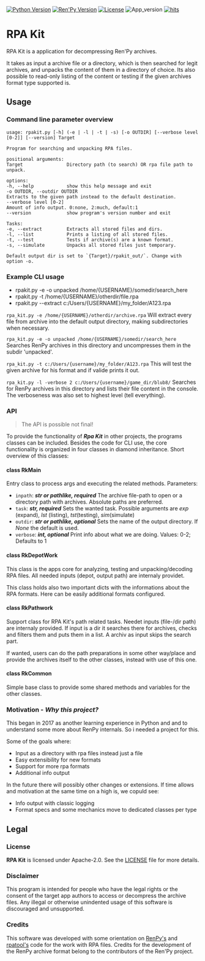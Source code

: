 [![Python Version][b_py]][l_py] [![Ren'Py Version][renpy]][l_renpy] [![License][b_licence]][l_licence] ![App_version][b_app_version] [![hits][b_hits]][l_hits]

<!--  [![Latest Version][b_release]][l_releases] ![check][b_check_master]  -->
<!-- Badge links -->
[b_py]: https://img.shields.io/badge/3.9%2B-3776AB?style=flat-square&logo=python&logoColor=fff&label=Python%20Version&labelColor=3776AB&color=gold
[l_py]: https://python.org
[renpy]: https://img.shields.io/badge/Ren'Py-ac6464?logo=renpy&logoColor=fff&style=flat-square
[l_renpy]: https://renpy.org

[b_licence]: https://img.shields.io/github/license/madeddy/RpaKit?label=License&style=flat-square
[l_licence]: LICENSE

[b_app_version]: https://img.shields.io/badge/RpaKit_0.46.0_alpha-development-orange.svg?style=flat-square

[b_release]: https://img.shields.io/github/v/release/madeddy/RpaKit?style=flat-square
[l_releases]: https://github.com/madeddy/RpaKit/releases
[b_check_master]: https://img.shields.io/github/actions/workflow/status/madeddy/RpaKit/python-app.yaml?branch=master&style=flat-square&logo=github&label=Tests:%20master

[b_hits]: https://hits.sh/github.com/madeddy/RpaKit.svg?style=flat-square&label=Access%20Count&color=lightgrey
[l_hits]: https://hits.sh/github.com/madeddy/RpaKit

# RPA Kit
RPA Kit is a application for decompressing Ren'Py archives.

It takes as input a archive file or a directory, which is then searched for legit archives,
and unpacks the content of them in a directory of choice. Its also possible to read-only
listing of the content or testing if the given archives format type supported is.

## Usage
### Command line parameter overview
```
usage: rpakit.py [-h] (-e | -l | -t | -s) [-o OUTDIR] [--verbose level [0-2]] [--version] Target

Program for searching and unpacking RPA files.

positional arguments:
Target                Directory path (to search) OR rpa file path to unpack.

options:
-h, --help            show this help message and exit
-o OUTDIR, --outdir OUTDIR
Extracts to the given path instead to the default destination.
--verbose level [0-2]
Amount of info output. 0:none, 2:much, default:1
--version             show program's version number and exit

Tasks:
-e, --extract         Extracts all stored files and dirs.
-l, --list            Prints a listing of all stored files.
-t, --test            Tests if archive(s) are a known format.
-s, --simulate        Unpacks all stored files just temporary.

Default output dir is set to `{Target}/rpakit_out/`. Change with option -o.
```

### Example CLI usage
- rpakit.py -e -o unpacked /home/{USERNAME}/somedir/search_here
- rpakit.py -t /home/{USERNAME}/otherdir/file.rpa
- rpakit.py --extract c:/Users/{USERNAME}/my_folder/A123.rpa

`rpa_kit.py -e /home/{USERNAME}/otherdir/archive.rpa`
Will extract every file from archive into the default output directory, making
subdirectories when necessary.

`rpa_kit.py -e -o unpacked /home/{USERNAME}/somedir/search_here`
Searches RenPy archives in this directory and uncompresses them in the subdir
'unpacked'.

`rpa_kit.py -t c:/Users/{username}/my_folder/A123.rpa`
This will test the given archive for his format and if valide prints it out.

`rpa_kit.py -l -verbose 2 c:/Users/{username}/game_dir/blub8/`
Searches for RenPy archives in this directory and lists their file content in the
console. The verboseness was also set to highest level (tell everything).


### API
>The API is possible not final!

To provide the functionality of _**Rpa Kit**_ in other projects, the programs classes can be
included. Besides the code for CLI use, the core functionality is organized in four classes in
diamond inheritance.
Short overview of this classes:

#### class RkMain
Entry class to process args and executing the related methods. Parameters:
* `inpath`: _**str or pathlike, required**_
    The archive file-path to open or a directory path with archives.
    Absolute paths are preferred.
* `task`: _**str, required**_
    Sets the wanted task. Possible arguments are _exp_ (expand), _lst_ (listing),
    _tst_(testing), _sim_(simulate)
* `outdir`: _**str or pathlike, optional**_
    Sets the name of the output directory. If _None_ the default is used.
* `verbose`: _**int, optional**_
    Print info about what we are doing. Values: 0-2; Defaults to 1


#### class RkDepotWork
This class is the apps core for analyzing, testing and unpacking/decoding RPA files. All
needed inputs (depot, output path) are internaly providet.

This class holds also two important dicts with the informations about the RPA formats. Here
can be easily additional formats configured.
<!-- `_rpaformats = {"header":{'rpaid': ''
                          'desc': ''
                          'alias': ''}}`

`_rpaspecs = {{}}` -->

#### class RkPathwork
Support class for RPA Kit's path related tasks. Needet inputs (file-/dir path) are internaly
provided. If input is a dir it searches there for archives, checks and filters them and puts
them in a list. A archiv as input skips the search part.

If wanted, users can do the path preparations in some other way/place and provide the archives
itself to the other classes, instead with use of this one.

#### class RkCommon
Simple base class to provide some shared methods and variables for the other classes.


### Motivation - _Why this project?_
This began in 2017 as another learning experience in Python and and to understand some more
about RenPy internals. So i needed a project for this.

Some of the goals where:
- Input as a directory with rpa files instead just a file
- Easy extensibility for new formats
- Support for more rpa formats
- Additional info output

In the future there will possibly other changes or extensions. If time allows and motivation at
the same time on a high is, we copuld see:
- Info output with classic logging
- Format specs and some mechanics move to dedicated classes per type


## Legal
### License

__RPA Kit__ is licensed under Apache-2.0. See the [LICENSE](LICENSE) file for more details.

### Disclaimer
This program is intended for people who have the legal rights or the consent of the target
app authors to access or decompress the archive files. Any illegal or otherwise unindented
usage of this software is discouraged and unsupported.

### Credits
This software was developed with some orientation on [RenPy's](https://github.com/renpy/renpy) and [rpatool's](https://github.com/shizmob/rpatool) code for
the work with RPA files.
Credits for the development of the RenPy archive format belong to the contributors of the
Ren'Py project.
